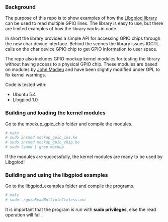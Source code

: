 ### Background
The purpose of this repo is to show examples of how the [Libgpiod library](https://git.kernel.org/pub/scm/libs/libgpiod/libgpiod.git/?h=master) can be used to read multiple GPIO lines. The library is easy to use, but there are limited examples of how the library works in code.

In short the library provides a simple API for accessing GPIO chips through the new char device interface. Behind the scenes the library issues IOCTL calls on the char device GPIO chip to get GPIO information to user space.

The repo also includes GPIO mockup kernel modules for testing the library without having access to a physical GPIO chip. These modules are based on modules by [John Madieu](https://github.com/john-madieu/ldd/tree/master/chapter-15) and have been slightly modified under GPL to fix kernel warnings.

Code is tested with:
- Ubuntu 5.4
- Libgpiod 1.0

### Building and loading the kernel modules
Go to the mockup_gpio_chip folder and compile the modules.
```bash
# make
# sudo insmod mockup_gpio_ins.ko
# sudo insmod mockup_gpio_chip.ko
# sudo lsmod | grep mockup
```
If the modules are successfully, the kernel modules are ready to be used by Libgpiod!

### Building and using the libgpiod examples
Go to the libgpiod_examples folder and compile the programs.
```bash
# make
# sudo ./gpioReadMultipleCtxless.out
```
It is important that the program is run with **sudo privileges**, else the read operation will fail.
